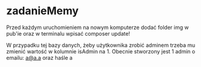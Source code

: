 # zadanieMemy

Przed każdym uruchomieniem na nowym komputerze dodać folder img w pub'ie oraz w terminalu wpisać composer update!

W przypadku tej bazy danych, żeby użytkownika zrobić adminem trzeba mu zmienić wartość w kolumnie isAdmin na 1. 
Obecnie stworzony jest 1 admin o emailu: a@a.a oraz haśle a  
